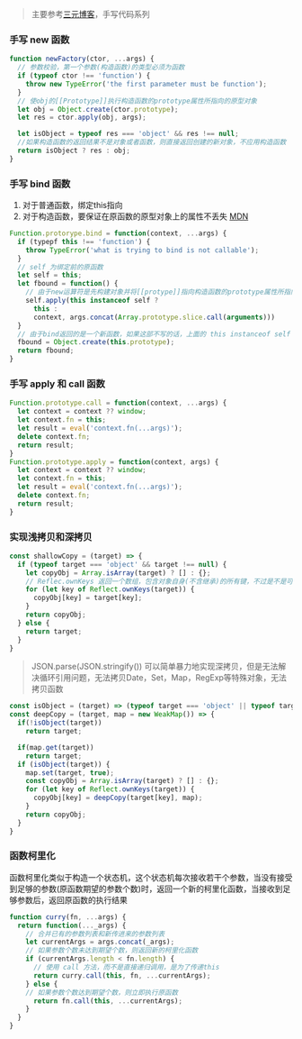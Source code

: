 > 主要参考[三元博客](http://47.98.159.95/my_blog/blogs/javascript/js-api/001.html)，手写代码系列
### 手写 new 函数
```javascript
function newFactory(ctor, ...args) {
  // 参数校验，第一个参数(构造函数)的类型必须为函数
  if (typeof ctor !== 'function') {
    throw new TypeError('the first parameter must be function');
  }
  // 使obj的[[Prototype]]执行构造函数的prototype属性所指向的原型对象
  let obj = Object.create(ctor.prototype);
  let res = ctor.apply(obj, args);

  let isObject = typeof res === 'object' && res !== null;
  //如果构造函数的返回结果不是对象或者函数，则直接返回创建的新对象，不应用构造函数
  return isObject ? res : obj;
}
```
### 手写 bind 函数
1. 对于普通函数，绑定this指向
2. 对于构造函数，要保证在原函数的原型对象上的属性不丢失
[MDN](https://developer.mozilla.org/zh-CN/docs/Web/JavaScript/Reference/Global_Objects/Function/bind)
```javascript
Function.protorype.bind = function(context, ...args) {
  if (typepf this !== 'function') {
    throw TypeError('what is trying to bind is not callable');
  }
  // self 为绑定前的原函数
  let self = this;
  let fbound = function() {
    // 由于new运算符是先构建对象并将[[protype]]指向构造函数的prototype属性所指向的原型对象，再执行构造函数，此时的对象(this)已经是构造函数原型的一个实例了，因此可以用来判定
    self.apply(this instanceof self ?
      this :
      context, args.concat(Array.prototype.slice.call(arguments)))
  }
  // 由于bind返回的是一个新函数，如果这部不写的话，上面的 this instanceof self 永远不成立，因为self不在fbound的原型链上
  fbound = Object.create(this.prototype);
  return fbound;
}
```
### 手写 apply 和 call 函数
```javascript
Function.prototype.call = function(context, ...args) {
  let context = context ?? window;
  let context.fn = this;
  let result = eval('context.fn(...args)');
  delete context.fn;
  return result;
}
Function.prototype.apply = function(context, args) {
  let context = context ?? window;
  let context.fn = this;
  let result = eval('context.fn(...args)');
  delete context.fn;
  return result;
}
```
### 实现浅拷贝和深拷贝
```javascript
const shallowCopy = (target) => {
  if (typeof target === 'object' && target !== null) {
    let copyObj = Array.isArray(target) ? [] : {};
    // Reflec.ownKeys 返回一个数组，包含对象自身(不含继承)的所有键，不过是不是可遍历的，不管是不是symbol
    for (let key of Reflect.ownKeys(target)) {
      copyObj[key] = target[key];
    }
    return copyObj;
  } else {
    return target;
  }
}
```
> JSON.parse(JSON.stringify()) 可以简单暴力地实现深拷贝，但是无法解决循环引用问题，无法拷贝Date，Set，Map，RegExp等特殊对象，无法拷贝函数
```javascript
const isObject = (target) => (typeof target === 'object' || typeof target === 'function') && target !== null;
const deepCopy = (target, map = new WeakMap()) => {
  if(!isObject(target))
    return target;

  if(map.get(target))
    return target;
  if (isObject(target)) {
    map.set(target, true);
    const copyObj = Array.isArray(target) ? [] : {};
    for (let key of Reflect.ownKeys(target)) {
      copyObj[key] = deepCopy(target[key], map);
    }
    return copyObj;
  }
} 
```
### 函数柯里化
函数柯里化类似于构造一个状态机，这个状态机每次接收若干个参数，当没有接受到足够的参数(原函数期望的参数个数)时，返回一个新的柯里化函数，当接收到足够参数后，返回原函数的执行结果
```javascript
function curry(fn, ...args) {
  return function(..._args) {
    // 合并已有的参数列表和新传进来的参数列表
    let currentArgs = args.concat(_args);
    // 如果参数个数未达到期望个数，则返回新的柯里化函数
    if (currentArgs.length < fn.length) {
      // 使用 call 方法，而不是直接递归调用，是为了传递this
      return curry.call(this, fn, ...currentArgs);
    } else {
    // 如果参数个数达到期望个数，则立即执行原函数  
      return fn.call(this, ...currentArgs);
    }
  }
}
```